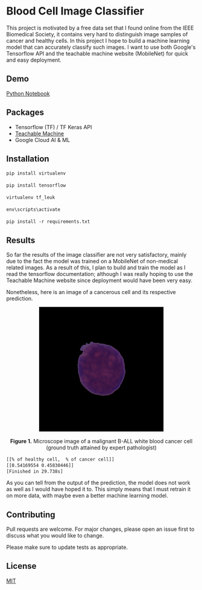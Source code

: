 # Blood Cell Image Classifier

This project is motivated by a free data set that I found online from the IEEE Biomedical Society, it contains very hard to distinguish image samples of cancer and healthy cells. In this project I hope to build a machine learning model that can accurately classify such images. I want to use both Google's Tensorflow API and the teachable machine website (MobileNet) for quick and easy deployment.

## Demo
[Python Notebook](https://colab.research.google.com/drive/1_OWkGEKsQ-966SutA3tQFFm2tUMgIHV-)

## Packages
- Tensorflow (TF) / TF Keras API
- [Teachable Machine](https://teachablemachine.withgoogle.com/)
- Google Cloud AI & ML


## Installation

```
pip install virtualenv

pip install tensorflow

virtualenv tf_leuk

env\scripts\activate

pip install -r requirements.txt
```

## Results
So far the results of the image classifier are not very satisfactory, mainly due to the fact the model was trained on a MobileNet of non-medical related images. As a result of this, I plan to build and train the model as I read the tensorflow documentation; although I was really hoping to use the Teachable Machine website since deployment would have been very easy.

Nonetheless, here is an image of a cancerous cell and its respective prediction.

<p align=center>
  <img width="330" height="auto" src='UID_H10_14_1_hem.bmp'>
</p>
<p align=center>
  <b>Figure 1.</b> Microscope image  of a malignant B-ALL white blood cancer cell (ground truth attained by expert pathologist)
</p>

```
[[% of healthy cell,  % of cancer cell]]
[[0.54169554 0.45830446]]
[Finished in 29.738s]
```

As you can tell from the output of the prediction, the model does not work as well as I would have hoped it to. This simply means that I must retrain it on more data, with maybe even a better machine learning model.

## Contributing
Pull requests are welcome. For major changes, please open an issue first to discuss what you would like to change.

Please make sure to update tests as appropriate.

## License
[MIT](https://choosealicense.com/licenses/mit/)
